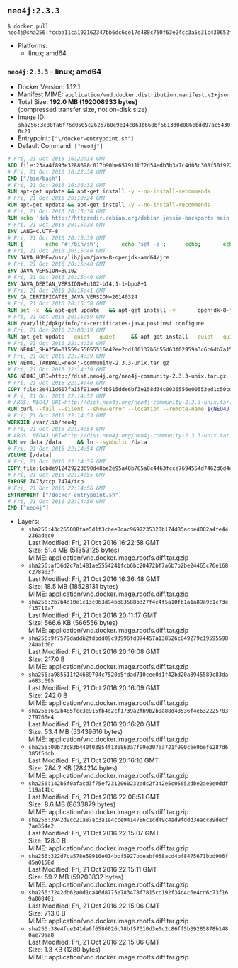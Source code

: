 ## `neo4j:2.3.3`

```console
$ docker pull neo4j@sha256:fccba11ca192162347bb6dc6ce17d488c750f63e24cc3a5e31c430652ff899c1
```

-	Platforms:
	-	linux; amd64

### `neo4j:2.3.3` - linux; amd64

-	Docker Version: 1.12.1
-	Manifest MIME: `application/vnd.docker.distribution.manifest.v2+json`
-	Total Size: **192.0 MB (192008933 bytes)**  
	(compressed transfer size, not on-disk size)
-	Image ID: `sha256:3c88fa6f76d0505c26257b0e9e14c063b668bf5613d0d086ebdd97ac54306c21`
-	Entrypoint: `["\/docker-entrypoint.sh"]`
-	Default Command: `["neo4j"]`

```dockerfile
# Fri, 21 Oct 2016 16:22:34 GMT
ADD file:23aa4f893e3288698c017b90be657911b72d54edb3b3a7c4d05c308f50f9228f in / 
# Fri, 21 Oct 2016 16:22:34 GMT
CMD ["/bin/bash"]
# Fri, 21 Oct 2016 16:36:32 GMT
RUN apt-get update && apt-get install -y --no-install-recommends 		ca-certificates 		curl 		wget 	&& rm -rf /var/lib/apt/lists/*
# Fri, 21 Oct 2016 20:10:24 GMT
RUN apt-get update && apt-get install -y --no-install-recommends 		bzip2 		unzip 		xz-utils 	&& rm -rf /var/lib/apt/lists/*
# Fri, 21 Oct 2016 20:15:38 GMT
RUN echo 'deb http://httpredir.debian.org/debian jessie-backports main' > /etc/apt/sources.list.d/jessie-backports.list
# Fri, 21 Oct 2016 20:15:38 GMT
ENV LANG=C.UTF-8
# Fri, 21 Oct 2016 20:15:39 GMT
RUN { 		echo '#!/bin/sh'; 		echo 'set -e'; 		echo; 		echo 'dirname "$(dirname "$(readlink -f "$(which javac || which java)")")"'; 	} > /usr/local/bin/docker-java-home 	&& chmod +x /usr/local/bin/docker-java-home
# Fri, 21 Oct 2016 20:15:40 GMT
ENV JAVA_HOME=/usr/lib/jvm/java-8-openjdk-amd64/jre
# Fri, 21 Oct 2016 20:15:40 GMT
ENV JAVA_VERSION=8u102
# Fri, 21 Oct 2016 20:15:40 GMT
ENV JAVA_DEBIAN_VERSION=8u102-b14.1-1~bpo8+1
# Fri, 21 Oct 2016 20:15:41 GMT
ENV CA_CERTIFICATES_JAVA_VERSION=20140324
# Fri, 21 Oct 2016 20:15:58 GMT
RUN set -x 	&& apt-get update 	&& apt-get install -y 		openjdk-8-jre-headless="$JAVA_DEBIAN_VERSION" 		ca-certificates-java="$CA_CERTIFICATES_JAVA_VERSION" 	&& rm -rf /var/lib/apt/lists/* 	&& [ "$JAVA_HOME" = "$(docker-java-home)" ]
# Fri, 21 Oct 2016 20:15:59 GMT
RUN /var/lib/dpkg/info/ca-certificates-java.postinst configure
# Fri, 21 Oct 2016 22:08:19 GMT
RUN apt-get update --quiet --quiet     && apt-get install --quiet --quiet --no-install-recommends lsof     && rm -rf /var/lib/apt/lists/*
# Fri, 21 Oct 2016 22:14:38 GMT
ENV NEO4J_SHA256=01559c55055516a42ee2dd100137b6b55d63f02959a3c6c6db7a152e045828d9
# Fri, 21 Oct 2016 22:14:39 GMT
ENV NEO4J_TARBALL=neo4j-community-2.3.3-unix.tar.gz
# Fri, 21 Oct 2016 22:14:39 GMT
ARG NEO4J_URI=http://dist.neo4j.org/neo4j-community-2.3.3-unix.tar.gz
# Fri, 21 Oct 2016 22:14:40 GMT
COPY file:2e411d607fa15f91ae6f4b515dde6bf3e158d34c0036556e00553ed1c50cd63d in /tmp/ 
# Fri, 21 Oct 2016 22:14:52 GMT
# ARGS: NEO4J_URI=http://dist.neo4j.org/neo4j-community-2.3.3-unix.tar.gz
RUN curl --fail --silent --show-error --location --remote-name ${NEO4J_URI}     && echo "${NEO4J_SHA256} ${NEO4J_TARBALL}" | sha256sum --check --quiet -     && tar --extract --file ${NEO4J_TARBALL} --directory /var/lib     && mv /var/lib/neo4j-* /var/lib/neo4j     && rm ${NEO4J_TARBALL}
# Fri, 21 Oct 2016 22:14:53 GMT
WORKDIR /var/lib/neo4j
# Fri, 21 Oct 2016 22:14:54 GMT
# ARGS: NEO4J_URI=http://dist.neo4j.org/neo4j-community-2.3.3-unix.tar.gz
RUN mv data /data     && ln --symbolic /data
# Fri, 21 Oct 2016 22:14:54 GMT
VOLUME [/data]
# Fri, 21 Oct 2016 22:14:55 GMT
COPY file:1cbde912429223690d48be2e95a48b785a8c4463fcce7694554d7462d6d4eaae in /docker-entrypoint.sh 
# Fri, 21 Oct 2016 22:14:55 GMT
EXPOSE 7473/tcp 7474/tcp
# Fri, 21 Oct 2016 22:14:56 GMT
ENTRYPOINT ["/docker-entrypoint.sh"]
# Fri, 21 Oct 2016 22:14:56 GMT
CMD ["neo4j"]
```

-	Layers:
	-	`sha256:43c265008fae5d1f3cbee0dac9697235320b174d85acbed002a4fe44236adec0`  
		Last Modified: Fri, 21 Oct 2016 16:22:58 GMT  
		Size: 51.4 MB (51353125 bytes)  
		MIME: application/vnd.docker.image.rootfs.diff.tar.gzip
	-	`sha256:af36d2c7a1481ae5554241fcb6bc20472bf7a6b7b2be24465c76e168c278a03f`  
		Last Modified: Fri, 21 Oct 2016 16:36:48 GMT  
		Size: 18.5 MB (18528131 bytes)  
		MIME: application/vnd.docker.image.rootfs.diff.tar.gzip
	-	`sha256:2b7b4d10e1c13c063d94bb83588b327f4c4f5a10fb1a1a89a9c1c73ef15710a7`  
		Last Modified: Fri, 21 Oct 2016 20:11:17 GMT  
		Size: 566.6 KB (566556 bytes)  
		MIME: application/vnd.docker.image.rootfs.diff.tar.gzip
	-	`sha256:9f7579daddb2fdbdd09c93996fd074457a138526c049279c1959559824aa1d0c`  
		Last Modified: Fri, 21 Oct 2016 20:16:08 GMT  
		Size: 217.0 B  
		MIME: application/vnd.docker.image.rootfs.diff.tar.gzip
	-	`sha256:a985511f24689704c7520b5fdad710cee0d1f42bd20a8945589c83daa683c695`  
		Last Modified: Fri, 21 Oct 2016 20:16:09 GMT  
		Size: 242.0 B  
		MIME: application/vnd.docker.image.rootfs.diff.tar.gzip
	-	`sha256:6c2b485fcc3e915fb4d2cf1739a2fb9b2b0a88d48536f4e632225783279766e4`  
		Last Modified: Fri, 21 Oct 2016 20:16:20 GMT  
		Size: 53.4 MB (53439616 bytes)  
		MIME: application/vnd.docker.image.rootfs.diff.tar.gzip
	-	`sha256:00b73c83b440f03854f136863a7f99e307ea721f990cee9bef6287d6385f5ddb`  
		Last Modified: Fri, 21 Oct 2016 20:16:10 GMT  
		Size: 284.2 KB (284214 bytes)  
		MIME: application/vnd.docker.image.rootfs.diff.tar.gzip
	-	`sha256:142b5f0afacd3f75ef2312060232adc2f342e5c05652dbe2ae0e0ddf119a14bc`  
		Last Modified: Fri, 21 Oct 2016 22:08:51 GMT  
		Size: 8.6 MB (8633879 bytes)  
		MIME: application/vnd.docker.image.rootfs.diff.tar.gzip
	-	`sha256:3942d9cc21a87ac3a1e4cce9414786c1cd49c4ad9fddd3eacc89decf7ae354e2`  
		Last Modified: Fri, 21 Oct 2016 22:15:07 GMT  
		Size: 128.0 B  
		MIME: application/vnd.docker.image.rootfs.diff.tar.gzip
	-	`sha256:322d7ca578e59910e014bbf5927bdeabf058acd4bf8475671bbd906fd5a0158d`  
		Last Modified: Fri, 21 Oct 2016 22:15:11 GMT  
		Size: 59.2 MB (59200832 bytes)  
		MIME: application/vnd.docker.image.rootfs.diff.tar.gzip
	-	`sha256:7242db62a0d1ca46d8775e783478f7815cc192f34c4c6e4cd6c73f169a008401`  
		Last Modified: Fri, 21 Oct 2016 22:15:06 GMT  
		Size: 713.0 B  
		MIME: application/vnd.docker.image.rootfs.diff.tar.gzip
	-	`sha256:38e4fce241da6f6586026c78bf57310d3e0c2c86ff5b39285878b1480ae79aa8`  
		Last Modified: Fri, 21 Oct 2016 22:15:06 GMT  
		Size: 1.3 KB (1280 bytes)  
		MIME: application/vnd.docker.image.rootfs.diff.tar.gzip

